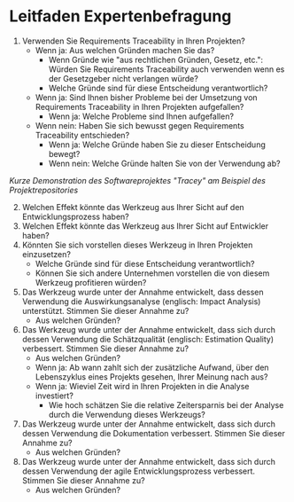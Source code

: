 # Leitfaden Expertenbefragung

1. Verwenden Sie Requirements Traceability in Ihren Projekten?
    - Wenn ja: Aus welchen Gründen machen Sie das?
        - Wenn Gründe wie "aus rechtlichen Gründen, Gesetz, etc.": Würden Sie Requirements Traceability auch verwenden wenn es der Gesetzgeber nicht verlangen würde?
        - Welche Gründe sind für diese Entscheidung verantwortlich?
    - Wenn ja: Sind Ihnen bisher Probleme bei der Umsetzung von Requirements Traceability in Ihren Projekten aufgefallen?
        - Wenn ja: Welche Probleme sind Ihnen aufgefallen?
    - Wenn nein: Haben Sie sich bewusst gegen Requirements Traceability entschieden?
        - Wenn ja: Welche Gründe haben Sie zu dieser Entscheidung bewegt?
        - Wenn nein: Welche Gründe halten Sie von der Verwendung ab?

_Kurze Demonstration des Softwareprojektes "Tracey" am Beispiel des Projektrepositories_

2. Welchen Effekt könnte das Werkzeug aus Ihrer Sicht auf den Entwicklungsprozess haben?
3. Welchen Effekt könnte das Werkzeug aus Ihrer Sicht auf Entwickler haben?
4. Könnten Sie sich vorstellen dieses Werkzeug in Ihren Projekten einzusetzen?
    - Welche Gründe sind für diese Entscheidung verantwortlich?
    - Können Sie sich andere Unternehmen vorstellen die von diesem Werkzeug profitieren würden?
5. Das Werkzeug wurde unter der Annahme entwickelt, dass dessen Verwendung die Auswirkungsanalyse (englisch: Impact Analysis) unterstützt. Stimmen Sie dieser Annahme zu?
   - Aus welchen Gründen?
6. Das Werkzeug wurde unter der Annahme entwickelt, dass sich durch dessen Verwendung die Schätzqualität (englisch: Estimation Quality) verbessert. Stimmen Sie dieser Annahme zu?
   - Aus welchen Gründen?
   - Wenn ja: Ab wann zahlt sich der zusätzliche Aufwand, über den Lebenszyklus eines Projekts gesehen, Ihrer Meinung nach aus?
   - Wenn ja: Wieviel Zeit wird in Ihren Projekten in die Analyse investiert?
        - Wie hoch schätzen Sie die relative Zeitersparnis bei der Analyse durch die Verwendung dieses Werkzeugs?
7. Das Werkzeug wurde unter der Annahme entwickelt, dass sich durch dessen Verwendung die Dokumentation verbessert. Stimmen Sie dieser Annahme zu?
   - Aus welchen Gründen?
8. Das Werkzeug wurde unter der Annahme entwickelt, dass sich durch dessen Verwendung der agile Entwicklungsprozess verbessert. Stimmen Sie dieser Annahme zu?
   - Aus welchen Gründen?
